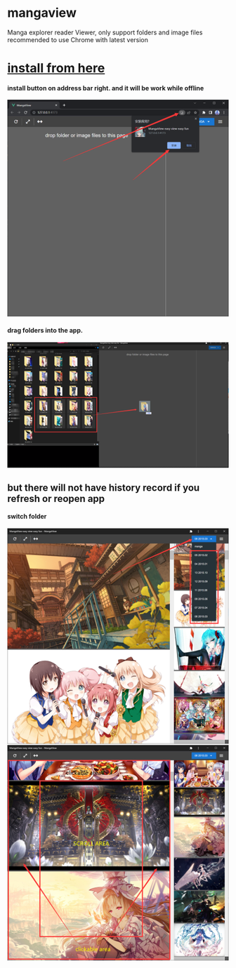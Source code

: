 #  mangaview

Manga explorer reader Viewer, only support folders and image files
recommended to use Chrome with latest version

# [install from here](https://nohnolife.github.io/mangaview/dist/index.html)

#### install button on address bar right. and it will be work while offline
![](https://github.com/NOHNOLIFE/mangaview/blob/main/description/desc%201.png)
#### drag folders into the app.
![](https://github.com/NOHNOLIFE/mangaview/blob/main/description/desc%202.png)
## but there will not have history record if you refresh or reopen app
#### switch folder
![](https://github.com/NOHNOLIFE/mangaview/blob/main/description/desc%203.png)
![](https://github.com/NOHNOLIFE/mangaview/blob/main/description/desc%204.png)